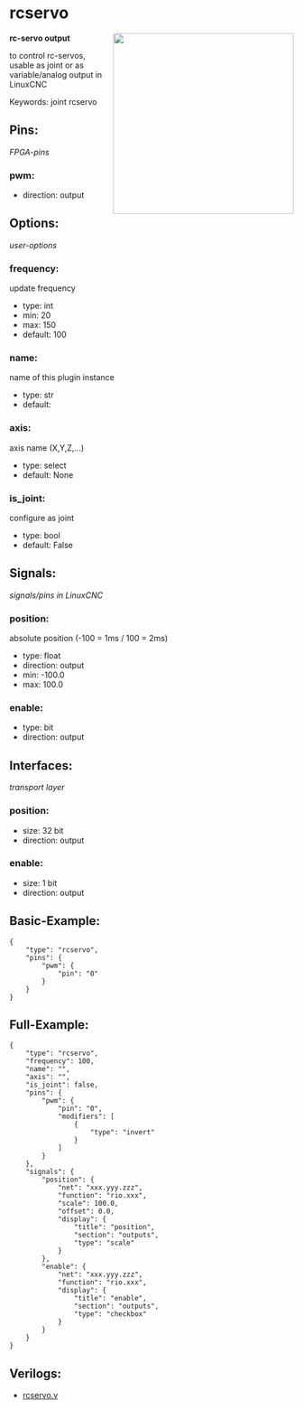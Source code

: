 # rcservo

<img align="right" width="320" src="image.png">

**rc-servo output**

to control rc-servos, usable as joint or as variable/analog output in LinuxCNC

Keywords: joint rcservo

## Pins:
*FPGA-pins*
### pwm:

 * direction: output


## Options:
*user-options*
### frequency:
update frequency

 * type: int
 * min: 20
 * max: 150
 * default: 100

### name:
name of this plugin instance

 * type: str
 * default: 

### axis:
axis name (X,Y,Z,...)

 * type: select
 * default: None

### is_joint:
configure as joint

 * type: bool
 * default: False


## Signals:
*signals/pins in LinuxCNC*
### position:
absolute position (-100 = 1ms / 100 = 2ms)

 * type: float
 * direction: output
 * min: -100.0
 * max: 100.0

### enable:

 * type: bit
 * direction: output


## Interfaces:
*transport layer*
### position:

 * size: 32 bit
 * direction: output

### enable:

 * size: 1 bit
 * direction: output


## Basic-Example:
```
{
    "type": "rcservo",
    "pins": {
        "pwm": {
            "pin": "0"
        }
    }
}
```

## Full-Example:
```
{
    "type": "rcservo",
    "frequency": 100,
    "name": "",
    "axis": "",
    "is_joint": false,
    "pins": {
        "pwm": {
            "pin": "0",
            "modifiers": [
                {
                    "type": "invert"
                }
            ]
        }
    },
    "signals": {
        "position": {
            "net": "xxx.yyy.zzz",
            "function": "rio.xxx",
            "scale": 100.0,
            "offset": 0.0,
            "display": {
                "title": "position",
                "section": "outputs",
                "type": "scale"
            }
        },
        "enable": {
            "net": "xxx.yyy.zzz",
            "function": "rio.xxx",
            "display": {
                "title": "enable",
                "section": "outputs",
                "type": "checkbox"
            }
        }
    }
}
```

## Verilogs:
 * [rcservo.v](rcservo.v)
